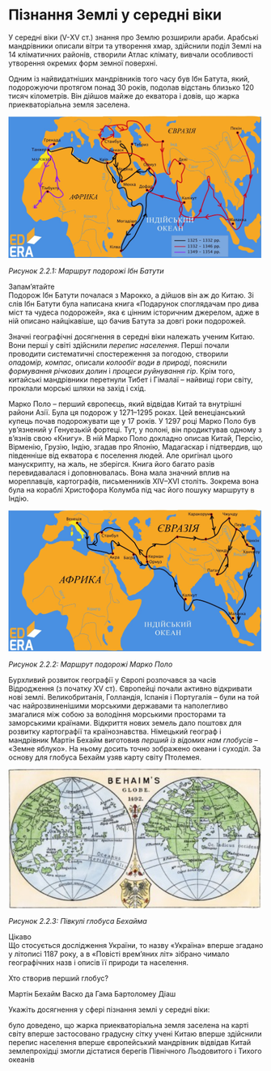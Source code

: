 # Пізнання Землі у середні віки

<p>У середні віки (V-ХV ст.) знання про Землю розширили араби. Арабські мандрівники описали вітри та утворення хмар, здійснили поділ Землі на 14 кліматичних районів, створили Атлас клімату, вивчали особливості утворення окремих форм земної поверхні.</p>

<p>Одним із найвидатніших мандрівників того часу був <span class="p1">Ібн Батута</span>, який, подорожуючи протягом понад 30 років, подолав відстань близько 120 тисяч кілометрів. Він дійшов майже до екватора і довів, що жарка приекваторіальна земля заселена.</p> 

<div class="center">
<img src="../pics/ibnBattutaMap.jpg" width="500px" class="center"/>
<p><i>Рисунок 2.2.1:  Маршрут подорожi Iбн Батути</i></p>
</div>

<p>
<div class="alg-wrap">
<span class="alg">Запам’ятайте</span>
<div class="alg-text">
Подорож Ібн Батути почалася з Марокко, а дійшов він аж до Китаю. Зі слів Ібн Батути була написана книга «Подарунок споглядачам про дива міст та чудеса подорожей», яка є цінним історичним джерелом, адже в ній описано найцікавіше, що бачив Батута за довгі роки подорожей.
</div>
</div>
</p>

<p>Значні географічні досягнення в середні віки належать <span class="p1">ученим Китаю</span>. Вони перші у світі здійснили <i>перепис населення</i>. Перші почали проводити систематичні спостереження за погодою, створили <i>опадомір, компас</i>, описали <i>колообіг води в природі</i>, пояснили <i>формування річкових долин</i> і <i>процеси руйнування гір</i>. Крім того, китайські мандрівники перетнули Тибет і Гімалаї – найвищі гори світу, проклали морські шляхи на захід і схід.</p>

<p><span class="p1">Марко Поло</span> – перший європеєць, який відвідав Китай та внутрішні райони Азії. Була ця подорож у 1271–1295 роках. Цей венеціанський купець почав подорожувати ще у 17 років. У 1297 році Марко Поло був ув’язнений у Генуезькій фортеці. Тут, у полоні, він продиктував одному з в’язнів свою «Книгу». В ній Марко Поло докладно описав Китай, Персію, Вірменію, Грузію, Індію, згадав про Японію, Мадагаскар і підтвердив, що південніше від екватора є поселення людей. Але оригінал цього манускрипту, на жаль, не зберігся. Книга його багато разів перевидавалася і доповнювалась. Вона мала значний вплив на мореплавців, картографів, письменників XIV–XVI століть. Зокрема вона була на кораблі Христофора Колумба під час його пошуку маршруту в Індію.</p>

<div class="center">
<img src="../pics/pic6.jpg" width="500px" class="center"/>
<p><i>Рисунок 2.2.2: Маршрут подорожі Марко Поло</i></p>
</div>

<p>Бурхливий розвиток географії у Європі розпочався за часів Відродження (з початку XV ст). Європейці почали активно відкривати нові землі. Великобританія, Голландія, Іспанія і Португалія – були на той час найрозвиненішими морськими державами та наполегливо змагалися між собою за володіння морськими просторами та заморськими країнами. Відкриття нових земель дало поштовх для розвитку картографії та країнознавства. Німецький географ і мандрівник <span class="p1">Мартін Бехайм</span> виготовив <i>перший із відомих нам глобусів</i> – «Земне яблуко». На ньому досить точно зображено океани і суходіл. За основу для глобуса Бехайм узяв карту світу Птолемея.</p>

<div class="center">
<img src="../pics/MartinPath.png" width="500px" class="center"/>
<p><i>Рисунок 2.2.3: Півкулі глобуса Бехайма</i></p>
</div>

<p>
<div class="add-wrap">
<span class="add">Цікаво</span>
<div class="add-text">
Що стосується дослідження <span class="p2">України</span>, то назву «Україна» вперше згадано у літописі 1187 року, а в «Повісті врем’яних літ» зібрано чимало географічних назв і описів її природи та населення. 
</div>
</div>
</div>

<quiz correctLabel="correct" incorrectLabel="incorrect" checkLabel="check">
<question text="">
<p>Хто створив перший глобус?</p>
<answer correct>Мартін Бехайм</answer>
<answer>Васко да Гама</answer>
<answer>Бартоломеу Діаш</answer>
</question>
<question multiple>
<p>Укажiть досягнення у сферi пiзнання землi у середнi вiки:</p>
<answer correct>було доведено, що жарка приекваторiальна земля заселена </answer>
<answer>на картi свiту вперше застосовано градусну сiтку</answer>
<answer correct>ученi Китаю вперше здiйснили перепис населення</answer>
<answer correct>вперше європейський мандрiвник вiдвiдав Китай</answer>
<answer>землепрохiдцi змогли дiстатися берегiв Пiвнiчного Льодовитого i Тихого океанів</answer>
</question>
</quiz>

